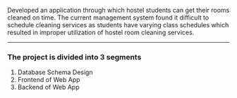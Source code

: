 Developed an application through which hostel students can get their rooms cleaned on time. The current management system found it difficult to schedule cleaning services as students have varying class schedules which resulted in improper utilization of hostel room cleaning services.

------------------------

### The project is divided into 3 segments
1. Database Schema Design
2. Frontend of Web App
3. Backend of Web App


